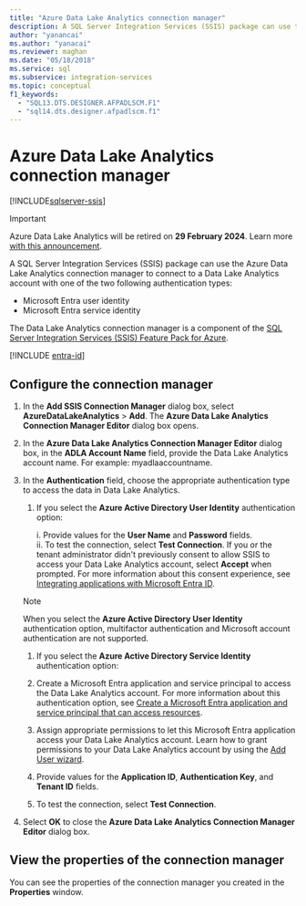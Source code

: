 ```yaml
---
title: "Azure Data Lake Analytics connection manager"
description: A SQL Server Integration Services (SSIS) package can use the Azure Data Lake Analytics connection manager to connect to a Data Lake Analytics account.
author: "yanancai"
ms.author: "yanacai"
ms.reviewer: maghan
ms.date: "05/18/2018"
ms.service: sql
ms.subservice: integration-services
ms.topic: conceptual
f1_keywords:
  - "SQL13.DTS.DESIGNER.AFPADLSCM.F1"
  - "sql14.dts.designer.afpadlscm.f1"
---
```

# Azure Data Lake Analytics connection manager

[!INCLUDE[sqlserver-ssis](../../includes/applies-to-version/sqlserver-ssis.md)]

> [!IMPORTANT]
> Azure Data Lake Analytics will be retired on **29 February 2024**. Learn more [with this announcement](https://azure.microsoft.com/updates/migrate-to-azure-synapse-analytics/).

A SQL Server Integration Services (SSIS) package can use the Azure Data Lake Analytics connection manager to connect to a Data Lake Analytics account with one of the two following authentication types:
-   Microsoft Entra user identity
-   Microsoft Entra service identity 

The Data Lake Analytics connection manager is a component of the [SQL Server Integration Services (SSIS) Feature Pack for Azure](../../integration-services/azure-feature-pack-for-integration-services-ssis.md).


[!INCLUDE [entra-id](../../includes/entra-id-hard-coded.md)]
 
## Configure the connection manager

1. In the **Add SSIS Connection Manager** dialog box, select **AzureDataLakeAnalytics** > **Add**. The **Azure Data Lake Analytics Connection Manager Editor** dialog box opens.
  
2. In the **Azure Data Lake Analytics Connection Manager Editor** dialog box, in the **ADLA Account Name** field, provide the Data Lake Analytics account name. For example: myadlaaccountname.
  
3. In the **Authentication** field, choose the appropriate authentication type to access the data in Data Lake Analytics.

   1. If you select the **Azure Active Directory User Identity** authentication option:
   
      i. Provide values for the **User Name** and **Password** fields.    
      ii. To test the connection, select **Test Connection**. If you or the tenant administrator didn't previously consent to allow SSIS to access your Data Lake Analytics account, select **Accept** when prompted. For more information about this consent experience, see [Integrating applications with Microsoft Entra ID](/azure/active-directory/manage-apps/plan-an-application-integration#integrating-applications-with-azure-ad).
    
   > [!NOTE] 
   > When you select the **Azure Active Directory User Identity** authentication option, multifactor authentication and Microsoft account authentication are not supported.
    
   1.  If you select the **Azure Active Directory Service Identity** authentication option:
   
      1. Create a Microsoft Entra application and service principal to access the Data Lake Analytics account. For more information about this authentication option, see [Create a Microsoft Entra application and service principal that can access resources](/azure/azure-resource-manager/resource-group-create-service-principal-portal).    
      1.  Assign appropriate permissions to let this Microsoft Entra application access your Data Lake Analytics account. Learn how to grant permissions to your Data Lake Analytics account by using the [Add User wizard](/azure/data-lake-analytics/data-lake-analytics-manage-use-portal#add-a-new-user).    
      1. Provide values for the **Application ID**, **Authentication Key**, and **Tenant ID** fields.    
      1. To test the connection, select **Test Connection**.  

4. Select **OK** to close the **Azure Data Lake Analytics Connection Manager Editor** dialog box.  

## View the properties of the connection manager
You can see the properties of the connection manager you created in the **Properties** window.  
  
